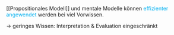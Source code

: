 [[Propositionales Modell]] und mentale Modelle können <span style="color:rgb(0, 176, 240)">effizienter angewendet</span> werden bei viel Vorwissen.
  
-> geringes Wissen: Interpretation & Evaluation eingeschränkt